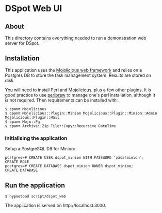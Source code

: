 
# DSpot Web UI

## About

This directory contains everything needed to run a demonstration web server for DSpot.


## Installation

This application uses the [Mojolicious web framework](https://mojolicious.org/) and relies on a Postgres DB to store the task management system. Results are stored on disk.

You will need to install Perl and Mojolicious, plus a few other plugins. It is good practice to use [perlbrew](https://perlbrew.pl/) to manage one's perl installation, although it is not required. Then requirements can be installed with:

```
$ cpanm Mojolicious
$ cpanm Mojolicious::Plugin::Minion Mojolicious::Plugin::Minion::Admin Mojolicious::Plugin::Mail
$ cpanm Mojo::Pg
$ cpanm Archive::Zip File::Copy::Recursive DateTime
```

### Initialising the application

Setup a PostgreSQL DB for Minion:

```
postgres=# CREATE USER dspot_minion WITH PASSWORD 'pass4minion';
CREATE ROLE
postgres=# CREATE DATABASE dspot_minion OWNER dspot_minion;
CREATE DATABASE
```


## Run the application

```
$ hypnotoad script/dspot_web
```

The application is served on http://localhost:3000.
